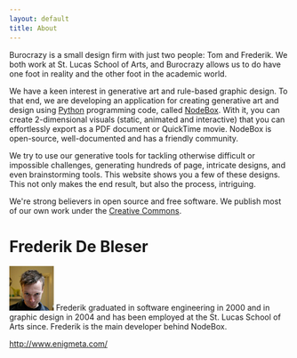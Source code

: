 ```yaml
---
layout: default
title: About
---
```

Burocrazy is a small design firm with just two people: Tom and Frederik. We both work at St. Lucas School of Arts, and Burocrazy allows us to do have one foot in reality and the other foot in the academic world.

We have a keen interest in generative art and rule-based graphic design. To that end, we are developing an application for creating generative art and design using [Python][] programming code, called [NodeBox][]. With it, you can create 2-dimensional visuals (static, animated and interactive) that you can effortlessly export as a PDF document or QuickTime movie. NodeBox is open-source, well-documented and has a friendly community.

We try to use our generative tools for tackling otherwise difficult or impossible challenges, generating hundreds of page, intricate designs, and even brainstorming tools. This website shows you a few of these designs. This not only makes the end result, but also the process, intriguing.

We're strong believers in open source and free software. We publish most of our own work under the [Creative Commons][cc].

  [python]:http://www.python.org/
  [nodebox]:http://nodebox.net/
  [cc]:http://creativecommons.org/

Frederik De Bleser
==================
<img src="/media/img/head-frederik.jpg" width="80" height="80" class="bordered left" alt="Photo of Frederik De Bleser">
Frederik graduated in software engineering in 2000 and in graphic design in 2004 and has been employed at the St. Lucas School of Arts since. Frederik is the main developer behind NodeBox.

<http://www.enigmeta.com/>
